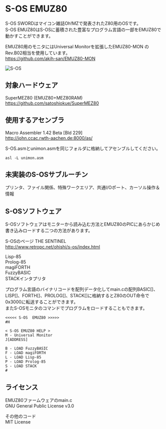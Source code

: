 # S-OS EMUZ80
S-OS SWORDはマイコン雑誌Oh!MZで発表されたZ80用のOSです。  
S-OS EMUZ80はS-OSに蓄積された豊富なプログラム言語の一部をEMUZ80で動かすことができます。  

EMUZ80用のモニタにはUniversal Monitorを拡張したEMUZ80-MON のRev.B02相当を使用しています。  
https://github.com/akih-san/EMUZ80-MON  

![S-OS](https://github.com/satoshiokue/S-OS-EMUZ80/blob/main/HELP.jpeg)

## 対象ハードウェア
SuperMEZ80 (EMUZ80+MEZ80RAM)  
https://github.com/satoshiokue/SuperMEZ80  

## 使用するアセンブラ  
Macro Assembler 1.42 Beta [Bld 229]  
http://john.ccac.rwth-aachen.de:8000/as/  

S-OS.asmとunimon.asmを同じフォルダに格納してアセンブルしてください。
```
asl -L unimon.asm
```

## 未実装のS-OSサブルーチン
プリンタ、ファイル関係、特殊ワークエリア、共通I/Oポート、カーソル操作＆情報  

## S-OSソフトウェア
S-OSソフトウェアはモニターから読み込む方法とEMUZ80のPICにあらかじめ書き込みロードする二つの方法があります。  

S-OSのページ THE SENTINEL  
http://www.retropc.net/ohishi/s-os/index.html  

Lisp-85  
Prolog-85  
magiFORTH  
FuzzyBASIC  
STACKインタプリタ  

プログラム言語のバイナリコードを配列データ化してmain.cの配列BASIC[]、LISP[]、FORTH[]、PROLOG[]、STACK[]に格納するとZ80のOUT命令で0x3000に転送することができます。  
またS-OSモニタのコマンドでプログラムをロードすることもできます。
```
<<<<< S-OS  EMUZ80 >>>>>
#H

< S-OS EMUZ80 HELP >
M - Universal Monitor
J[ADDRESS]

B - LOAD FuzzyBASIC
F - LOAD magiFORTH
L - LOAD Lisp-85
P - LOAD Prolog-85
S - LOAD STACK
#
```

## ライセンス
EMUZ80ファームウェアのmain.c  
GNU General Public License v3.0  

その他のコード  
MIT License  
